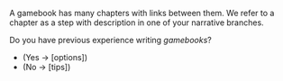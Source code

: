 A gamebook has many chapters with links between them. We refer to a chapter as a step with description in one of your narrative branches.

Do you have previous experience writing _gamebooks_?

- (Yes -> [options])
- (No -> [tips])